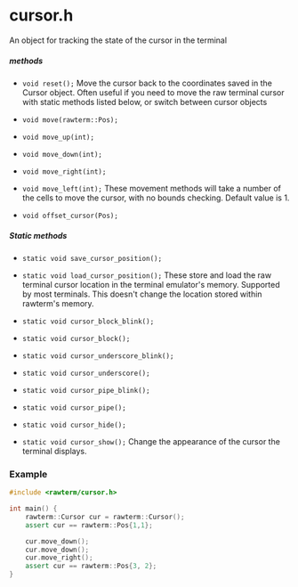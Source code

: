 # cursor.h
An object for tracking the state of the cursor in the terminal

##### methods

* `void reset();`
Move the cursor back to the coordinates saved in the Cursor object. Often 
useful if you need to move the raw terminal cursor with static methods 
listed below, or switch between cursor objects

* `void move(rawterm::Pos);`
* `void move_up(int);`
* `void move_down(int);`
* `void move_right(int);`
* `void move_left(int);`
These movement methods will take a number of the cells to move the cursor, with 
no bounds checking. Default value is 1. 

* `void offset_cursor(Pos);`

##### Static methods

* `static void save_cursor_position();`
* `static void load_cursor_position();`
These store and load the raw terminal cursor location in the terminal emulator's
memory. Supported by most terminals. This doesn't change the location stored 
within rawterm's memory. 

* `static void cursor_block_blink();`
* `static void cursor_block();`
* `static void cursor_underscore_blink();`
* `static void cursor_underscore();`
* `static void cursor_pipe_blink();`
* `static void cursor_pipe();`
* `static void cursor_hide();`
* `static void cursor_show();`
Change the appearance of the cursor the terminal displays. 

### Example

```cpp
#include <rawterm/cursor.h>

int main() {
    rawterm::Cursor cur = rawterm::Cursor();
    assert cur == rawterm::Pos{1,1};

    cur.move_down();
    cur.move_down();
    cur.move_right();
    assert cur == rawterm::Pos{3, 2};
}
